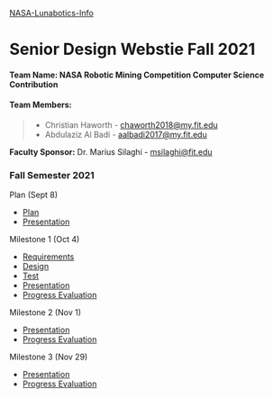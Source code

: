 [NASA-Lunabotics-Info](https://www.nasa.gov/content/lunabotics-information)
# Senior Design Webstie Fall 2021

#### **Team Name:** NASA Robotic Mining Competition Computer Science Contribution

#### Team Members:

>* Christian Haworth - chaworth2018@my.fit.edu
>* Abdulaziz Al Badi - aalbadi2017@my.fit.edu

**Faculty Sponsor:** Dr. Marius Silaghi - msilaghi@fit.edu

### Fall Semester 2021

Plan (Sept 8)
* [Plan](https://docs.google.com/document/d/1RROSlDgIAMq8Fnu7JpFBb6LnBW1c4KiWIPlniqSYxwg/edit?usp=sharing)
* [Presentation](url)

Milestone 1 (Oct 4)
* [Requirements](url)
* [Design](url)
* [Test](url)
* [Presentation](url)
* [Progress Evaluation](url)

Milestone 2 (Nov 1)
* [Presentation](url)
* [Progress Evaluation](url)

Milestone 3 (Nov 29)
* [Presentation](url)
* [Progress Evaluation](url)

